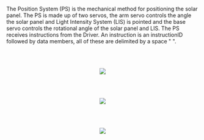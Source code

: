The Position System (PS) is the mechanical method for positioning the solar panel. The PS is made up of two servos, the arm servo controls the angle the solar panel and Light Intensity System (LIS) is pointed and the base servo controls the rotational angle of the solar panel and LIS. The PS receives instructions from the Driver. An instruction is an instructionID followed by data members, all of these are delimited by a space " ". 

<p align="center"><br></br></p>
<p align="center"> 
  <img src="https://user-images.githubusercontent.com/44120038/73876095-f8943200-481b-11ea-88d3-3186e38cf001.png">
</p>

<p align="center"><br></br></p>
<p align="center"> 
  <img src="https://user-images.githubusercontent.com/44120038/73876244-4c068000-481c-11ea-8ccf-a85948f9e018.png">
</p>

<p align="center"><br></br></p>
<p align="center"> 
  <img src="https://user-images.githubusercontent.com/44120038/73876251-4dd04380-481c-11ea-9dbc-9c9446cb5261.png">
</p>
